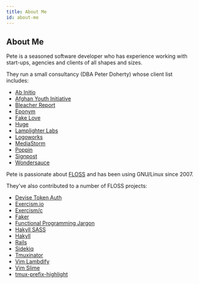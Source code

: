 ```yaml
---
title: About Me
id: about-me
---
```


## About Me

Pete is a seasoned software developer who has experience working with start-ups,
agencies and clients of all shapes and sizes.

They run a small consultancy (DBA Peter Doherty) whose client list includes:

* [Ab Initio](http://abinitio.com)
* [Afghan Youth Initiative](https://www.facebook.com/afghanyouthinitiative/)
* [Bleacher Report](http://mag.bleacherreport.com/)
* [Eponym](https://www.eponymous.co/)
* [Fake Love](http://fakelove.tv)
* [Huge](https://www.hugeinc.com/)
* [Lamplighter Labs](http://www.lamplighterlabs.com/)
* [Logoworks](https://www.logoworks.com/)
* [MediaStorm](http://mediastorm.com)
* [Poppin](https://www.poppin.com/)
* [Signpost](http://signpost.com)
* [Wondersauce](http://www.wondersauce.com)

Pete is passionate about [FLOSS](https://en.wikipedia.org/wiki/Free_and_open-source_software) and has been using GNU/Linux since 2007.

They've also contributed to a number of FLOSS projects:

* [Devise Token Auth](https://github.com/lynndylanhurley/devise_token_auth)
* [Exercism.io](https://github.com/exercism/exercism.io)
* [Exercism/c](https://github.com/exercism/c)
* [Faker](https://github.com/stympy/faker)
* [Functional Programming Jargon](https://github.com/hemanth/functional-programming-jargon)
* [Hakyll SASS](https://github.com/meoblast001/hakyll-sass)
* [Hakyll](https://github.com/jaspervdj/hakyll)
* [Rails](https://github.com/rails/rails)
* [Sidekiq](https://github.com/mperham/sidekiq/)
* [Tmuxinator](https://github.com/tmuxinator/tmuxinator)
* [Vim Lambdify](https://github.com/calebsmith/vim-lambdify)
* [Vim Slime](https://github.com/jpalardy/vim-slime)
* [tmux-prefix-highlight](https://github.com/tmux-plugins/tmux-prefix-highlight)
